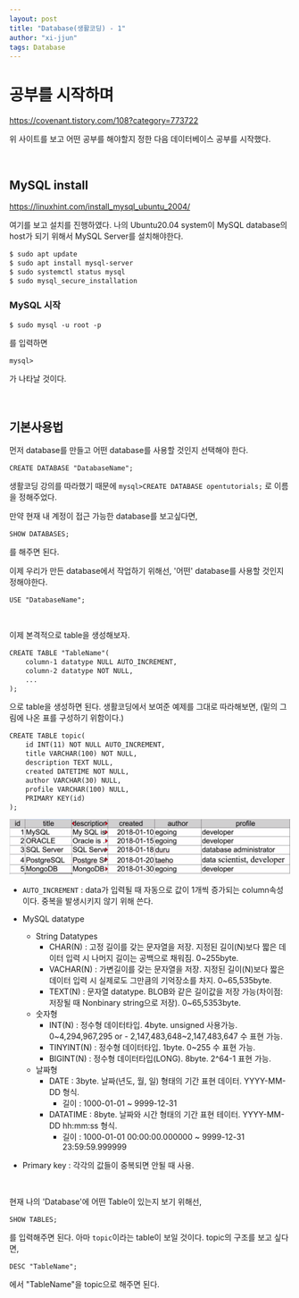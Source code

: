 ```yaml
---
layout: post
title: "Database(생활코딩) - 1"
author: "xi-jjun"
tags: Database
---
```


# 공부를 시작하며

https://covenant.tistory.com/108?category=773722

위 사이트를 보고 어떤 공부를 해야할지 정한 다음 데이터베이스 공부를 시작했다.

<br>

## MySQL install

https://linuxhint.com/install_mysql_ubuntu_2004/

여기를 보고 설치를 진행하였다. 나의 Ubuntu20.04 system이 MySQL database의 host가 되기 위해서 MySQL Server를 설치해야한다.

```console
$ sudo apt update
$ sudo apt install mysql-server
$ sudo systemctl status mysql
$ sudo mysql_secure_installation
```

### MySQL 시작

```console
$ sudo mysql -u root -p
```

를 입력하면

```mysql
mysql>
```

가 나타날 것이다.

<br>

## 기본사용법

먼저 database를 만들고 어떤 database를 사용할 것인지 선택해야 한다.

```mysql
CREATE DATABASE "DatabaseName";
```

생활코딩 강의를 따라했기 때문에  `mysql>CREATE DATABASE opentutorials;` 로 이름을 정해주었다.

만약 현재 내 계정이 접근 가능한 database를 보고싶다면,

```mysql
SHOW DATABASES;
```

를 해주면 된다.

이제 우리가 만든 database에서 작업하기 위해선, '어떤' database를 사용할 것인지 정해야한다.

```mysql
USE "DatabaseName";
```

<br>

이제 본격적으로 table을 생성해보자.

```
CREATE TABLE "TableName"(
    column-1 datatype NULL AUTO_INCREMENT,
    column-2 datatype NOT NULL,
    ...
);
```

으로 table을 생성하면 된다. 생활코딩에서 보여준 예제를 그대로 따라해보면, (밑의 그림에 나온 표를 구성하기 위함이다.)

```mysql
CREATE TABLE topic(
    id INT(11) NOT NULL AUTO_INCREMENT,
    title VARCHAR(100) NOT NULL, 
    description TEXT NULL, 
    created DATETIME NOT NULL, 
    author VARCHAR(30) NULL, 
    profile VARCHAR(100) NULL, 
    PRIMARY KEY(id)
);
```

![db_1_1](https://github.com/xi-jjun/xi-jjun.github.io/blob/master/_posts/database/img/db_1_1.png?raw=True)

* `AUTO_INCREMENT` : data가 입력될 때 자동으로 값이 1개씩 증가되는 column속성이다. 중복을 발생시키지 않기 위해 쓴다.
* MySQL datatype
  * String Datatypes
    * CHAR(N) : 고정 길이를 갖는 문자열을 저장. 지정된 길이(N)보다 짧은 데이터 입력 시 나머지 길이는 공백으로 채워짐. 0~255byte.
    * VACHAR(N) : 가변길이를 갖는 문자열을 저장. 지정된 길이(N)보다 짧은 데이터 입력 시 실제로도 그만큼의 기억장소를 차지. 0~65,535byte.
    * TEXT(N) : 문자열 datatype. BLOB와 같은 길이값을 저장 가능(차이점: 저장될 때 Nonbinary string으로 저장). 0~65,5353byte.
  * 숫자형
    * INT(N) : 정수형 데이터타입. 4byte. unsigned 사용가능. 0~4,294,967,295 or \- 2,147,483,648~2,147,483,647 수 표현 가능.
    * TINYINT(N) : 정수형 데이터타입. 1byte. 0~255 수 표현 가능.
    * BIGINT(N) : 정수형 데이터타입(LONG). 8byte. 2^64-1 표현 가능.
  * 날짜형
    * DATE : 3byte. 날짜(년도, 월, 일) 형태의 기간 표현 데이터. YYYY-MM-DD 형식. 
      * 길이 : 1000-01-01 ~ 9999-12-31
    * DATATIME : 8byte. 날짜와 시간 형태의 기간 표현 테이터. YYYY-MM-DD hh:mm:ss 형식.
      * 길이 : 1000-01-01 00:00:00.000000 ~ 9999-12-31 23:59:59.999999

* Primary key : 각각의 값들이 중복되면 안될 때 사용.

<br>

현재 나의 'Database'에 어떤 Table이 있는지 보기 위해선,

```mysql
SHOW TABLES;
```

를 입력해주면 된다. 아마 `topic`이라는 table이 보일 것이다. topic의 구조를 보고 싶다면,

```mysql
DESC "TableName";
```

에서 "TableName"을 topic으로 해주면 된다.
